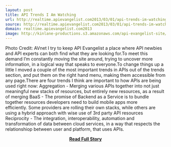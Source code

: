 ```yaml
---
layout: post
title: API Trends I Am Watching
url: http://realtime.apievangelist.com2013/03/01/api-trends-im-watching/
source: http://realtime.apievangelist.com2013/03/01/api-trends-im-watching/
domain: realtime.apievangelist.com2013
image: http://kinlane-productions.s3.amazonaws.com/api-evangelist-site/blog/top-tech-trends.jpg
---
```


<p>Photo Credit: AVnet I try to keep API Evangelist a place where API newbies and API experts can both find what they are looking for.To meet this demand I’m constantly moving the site around, trying to uncover more information, in a logical way that speaks to everyone.To change things up a little I moved a couple of the most important trends in APIs out of the trends section, and put them on the right hand menu, making them accessible from any page.There are four trends I think are important to how APIs are being used right now: Aggregation - Merging various APIs together into not just meaningful new stacks of resources, but entirely new resources, as a result of merging BaaS - The promise of Backend as a Service is to bundle together resources developers need to build mobile apps more efficiently. Some providers are rolling their own stacks, while others are using a hybrid approach with wise use of 3rd party API resources Reciprocity - The integration, interoperability, automation and transformation of data between cloud services, in a way that respects the relationshiop between user and platform, that uses APIs.</p>
<center><p><a href="http://realtime.apievangelist.com2013/03/01/api-trends-im-watching/" style='padding:25px; font-sze:18px; font-weight: bold;'>Read Full Story</a></p></center>
